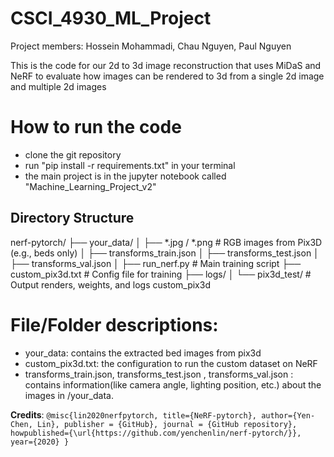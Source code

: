 # CSCI_4930_ML_Project

Project members: Hossein Mohammadi, Chau Nguyen, Paul Nguyen

This is the code for our 2d to 3d image reconstruction that uses MiDaS and NeRF to evaluate how images can be rendered to 3d from a single 2d image and multiple 2d images


# How to run the code
- clone the git repository
- run "pip install -r requirements.txt" in your terminal
- the main project is in the jupyter notebook called "Machine_Learning_Project_v2"

## Directory Structure
nerf-pytorch/
├── your_data/
│ ├── *.jpg / *.png # RGB images from Pix3D (e.g., beds only)
│ ├── transforms_train.json
│ ├── transforms_test.json
│ ├── transforms_val.json
│
├── run_nerf.py # Main training script
├── custom_pix3d.txt # Config file for training
├── logs/
│ └── pix3d_test/ # Output renders, weights, and logs
custom_pix3d

# File/Folder descriptions:
- your_data: contains the extracted bed images from pix3d
- custom_pix3d.txt: the configuration to run the custom dataset on NeRF
- transforms_train.json, transforms_test.json , transforms_val.json : contains information(like camera angle, lighting position, etc.) about the images in /your_data.

**Credits**:
`
@misc{lin2020nerfpytorch,
  title={NeRF-pytorch},
  author={Yen-Chen, Lin},
  publisher = {GitHub},
  journal = {GitHub repository},
  howpublished={\url{https://github.com/yenchenlin/nerf-pytorch/}},
  year={2020}
}
`

